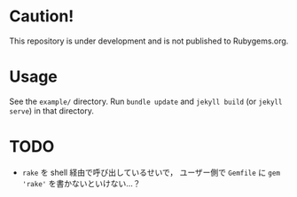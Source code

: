 # Caution!
This repository is under development and is not published to Rubygems.org.

# Usage
See the `example/` directory.
Run `bundle update` and `jekyll build` (or `jekyll serve`) in that directory.

# TODO
- `rake` を shell 経由で呼び出しているせいで，
  ユーザー側で `Gemfile` に `gem 'rake'` を書かないといけない…？
